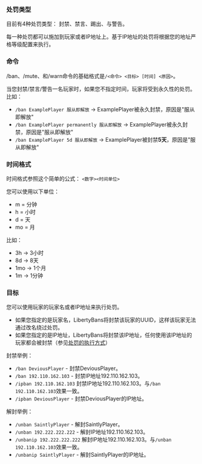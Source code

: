 ### 处罚类型

目前有4种处罚类型：
封禁、禁言、踢出、与警告。

每一种处罚都可以施加到玩家或者IP地址上。基于IP地址的处罚将根据您的地址严格等级配置来执行。

### 命令

/ban、/mute、和/warn命令的基础格式是`/<命令> <目标> [时间] <原因>`。

当您封禁/禁言/警告一名玩家时，如果您不指定时间，玩家将受到永久性的处罚。
比如：
* `/ban ExamplePlayer 服从即解放` -> ExamplePlayer被永久封禁，原因是"服从即解放"
* `/ban ExamplePlayer permanently 服从即解放` -> ExamplePlayer被永久封禁，原因是"服从即解放"
* `/ban ExamplePlayer 5d 服从即解放` -> ExamplePlayer被封禁**5天**，原因是"服从即解放"

### 时间格式
时间格式参照这个简单的公式：
`<数字><时间单位>`

您可以使用以下单位：
* m = 分钟
* h = 小时
* d = 天
* mo = 月

比如：
* 3h -> 3小时
* 8d -> 8天
* 1mo -> 1个月
* 1m -> 1分钟

### 目标

您可以使用玩家的玩家名或者IP地址来执行处罚。

* 如果您指定的是玩家名，LibertyBans将封禁该玩家的UUID，这样该玩家无法通过改名绕过处罚。
* 如果您指定的是IP地址，LibertyBans将封禁该IP地址，任何使用该IP地址的玩家都会被封禁（参见[处罚的执行方式](Punishment-Enforcement_-Lenient,-Normal,-and-Strict-settings)）

封禁举例：
* `/ban DeviousPlayer` - 封禁DeviousPlayer。
* `/ban 192.110.162.103` - 封禁IP地址192.110.162.103。
* `/ipban 192.110.162.103` 封禁IP地址192.110.162.103。与`/ban 192.110.162.103`效果一致。
* `/ipban DeviousPlayer` - 封禁DeviousPlayer的IP地址。

解封举例：

* `/unban SaintlyPlayer` - 解封SaintlyPlayer。
* `/unban 192.222.222.222` - 解封IP地址192.110.162.103。
* `/unbanip 192.222.222.222` 解封IP地址192.110.162.103。与`/unban 192.110.162.103`效果一致。
* `/unbanip SaintlyPlayer` - 解封SaintlyPlayer的IP地址。
